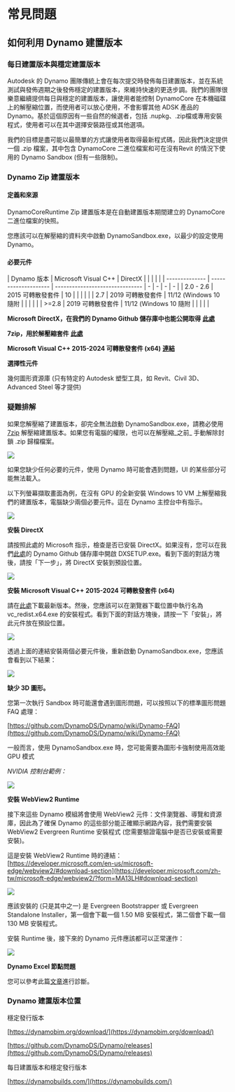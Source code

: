 # 常見問題

## 如何利用 Dynamo 建置版本

### 每日建置版本與穩定建置版本

Autodesk 的 Dynamo 團隊傳統上會在每次提交時發佈每日建置版本，並在系統測試與發佈週期之後發佈穩定的建置版本，來維持快速的更迭步調。我們的團隊很樂意繼續提供每日與穩定的建置版本，讓使用者能控制 DynamoCore 在本機磁碟上的解壓縮位置，而使用者可以放心使用，不會影響其他 ADSK 產品的 Dynamo。基於這個原因有一些自然的候選者，包括 .nupkg、.zip檔或專用安裝程式，使用者可以在其中選擇安裝路徑或其他選項。

我們的目標是盡可能以最簡單的方式讓使用者取得最新程式碼，因此我們決定提供一個 .zip 檔案，其中包含 DynamoCore 二進位檔案和可在沒有Revit 的情況下使用的 Dynamo Sandbox (但有一些限制)。

### Dynamo Zip 建置版本

#### 定義和來源

DynamoCoreRuntime Zip 建置版本是在自動建置版本期間建立的 DynamoCore 二進位檔案的快照。

您應該可以在解壓縮的資料夾中啟動 DynamoSandbox.exe，以最少的設定使用 Dynamo。

#### 必要元件

| Dynamo 版本 | Microsoft Visual C++ | DirectX | | | | | | -------------- | -------------------- | ------------------------------- | - | - | - | - | | 2.0 - 2.6 | 2015 可轉散發套件 | 10 | | | | | | 2.7 | 2019 可轉散發套件 | 11/12 (Windows 10 隨附 | | | | | | >=2.8 | 2019 可轉散發套件 | 11/12 (Windows 10 隨附 | | | | |

**Microsoft DirectX，在我們的 Dynamo Github 儲存庫中也能公開取得** [**此處**](https://github.com/DynamoDS/Dynamo/tree/master/tools/install/Extra/DirectX)

**7zip，用於解壓縮套件** [**此處**](https://www.developershome.com/7-zip/download.asp)

**Microsoft Visual C++ 2015-2024 可轉散發套件 (x64)** [**連結**](https://aka.ms/vs/17/release/vc_redist.x64.exe)

**選擇性元件**

幾何圖形資源庫 (只有特定的 Autodesk 塑型工具，如 Revit、Civil 3D、Advanced Steel 等才提供)

### 疑難排解

如果您解壓縮了建置版本，卻完全無法啟動 DynamoSandbox.exe，請務必使用 [7zip](https://www.developershome.com/7-zip/download.asp) 解壓縮建置版本。如果您有電腦的權限，也可以在解壓縮_之前_ 手動解除封鎖 .zip 歸檔檔案。

![](images/a-7/dynamo-builds-1.png)

如果您缺少任何必要的元件，使用 Dynamo 時可能會遇到問題，UI 的某些部分可能無法載入。

以下列螢幕擷取畫面為例，在沒有 GPU 的全新安裝 Windows 10 VM 上解壓縮我們的建置版本，電腦缺少兩個必要元件。這在 Dynamo 主控台中有指示。

![](images/a-7/dynamo-builds-2.png)

**安裝 DirectX**

請按照此處的 Microsoft 指示，檢查是否已安裝 DirectX。如果沒有，您可以在我們[此處](https://github.com/DynamoDS/Dynamo/tree/master/tools/install/Extra/DirectX)的 Dynamo Github 儲存庫中開啟 DXSETUP.exe。看到下面的對話方塊後，請按「下一步」，將 DirectX 安裝到預設位置。

![](images/a-7/dynamo-builds-3.png)

**安裝 Microsoft Visual C++ 2015-2024 可轉散發套件 (x64)**

請在[此處](https://aka.ms/vs/17/release/vc_redist.x64.exe)下載最新版本。然後，您應該可以在瀏覽器下載位置中執行名為 vc_redist.x64.exe 的安裝程式。看到下面的對話方塊後，請按一下「安裝」，將此元件放在預設位置。

![](images/a-7/dynamo-builds-4.png)

透過上面的連結安裝兩個必要元件後，重新啟動 DynamoSandbox.exe，您應該會看到以下結果：

![](images/a-7/dynamo-builds-5.png)

**缺少 3D 圖形。**

您第一次執行 Sandbox 時可能還會遇到圖形問題，可以按照以下的標準圖形問題 FAQ 處理：

[https://github.com/DynamoDS/Dynamo/wiki/Dynamo-FAQ](https://github.com/DynamoDS/Dynamo/wiki/Dynamo-FAQ)

一般而言，使用 DynamoSandbox.exe 時，您可能需要為圖形卡強制使用高效能 GPU 模式

_NVIDIA 控制台範例：_

![](images/a-7/dynamo-builds-6.png)

**安裝 WebView2 Runtime**

接下來這些 Dynamo 模組將會使用 WebView2 元件：文件瀏覽器、導覽和資源庫，因此為了確保 Dynamo 的這些部分能正確顯示網路內容，我們需要安裝 WebView2 Evergreen Runtime 安裝程式 (您需要驗證電腦中是否已安裝或需要安裝)。

這是安裝 WebView2 Runtime 時的連結：[https://developer.microsoft.com/en-us/microsoft-edge/webview2/#download-section](https://developer.microsoft.com/zh-tw/microsoft-edge/webview2/?form=MA13LH#download-section)

![](images/a-7/dynamo-builds-7.png)

應該安裝的 (只是其中之一) 是 Evergreen Bootstrapper 或 Evergreen Standalone Installer，第一個會下載一個 1.50 MB 安裝程式，第二個會下載一個 130 MB 安裝程式。

安裝 Runtime 後，接下來的 Dynamo 元件應該都可以正常運作：

![](images/a-7/dynamo-builds-8.png)

**Dynamo Excel 節點問題**

您可以參考此篇[文章](https://www.autodesk.com.cn/support/technical/article/caas/sfdcarticles/sfdcarticles/CHS/Warning-Data-ImportExcel-operation-failed-Could-not-load-file-or-assembly-Microsoft-Office-Interop-Excel-when-running-the-Dynamo-script-in-Revit.html)進行診斷。

### Dynamo 建置版本位置

穩定發行版本

[https://dynamobim.org/download/](https://dynamobim.org/download/)

[https://github.com/DynamoDS/Dynamo/releases](https://github.com/DynamoDS/Dynamo/releases)

每日建置版本和穩定發行版本

[https://dynamobuilds.com/](https://dynamobuilds.com/)
